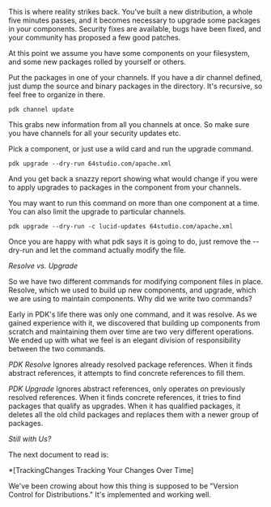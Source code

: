 This is where reality strikes back. You've built a new distribution, a whole five minutes passes, and it becomes necessary to upgrade some packages in your components. Security fixes are available, bugs have been fixed, and your community has proposed a few good patches.

At this point we assume you have some components on your filesystem, and some new packages rolled by yourself or others.

Put the packages in one of your channels. If you have a <type>dir</type> channel defined, just dump the source and binary packages in the directory. It's recursive, so feel free to organize in there.


	
	pdk channel update
	


This grabs new information from all you channels at once. So make sure you have channels for all your security updates etc.

Pick a component, or just use a wild card and run the upgrade command.


	
	pdk upgrade --dry-run 64studio.com/apache.xml
	


And you get back a snazzy report showing what would change if you were to apply upgrades to packages in the component from your channels.

You may want to run this command on more than one component at a time. You can also limit the upgrade to particular channels.


	
	pdk upgrade --dry-run -c lucid-updates 64studio.com/apache.xml
	


Once you are happy with what pdk says it is going to do, just remove the --dry-run and let the command actually modify the file.

*Resolve vs. Upgrade*

So we have two different commands for modifying component files in place. Resolve, which we used to build up new components, and upgrade, which we are using to maintain components. Why did we write two commands?

Early in PDK's life there was only one command, and it was resolve. As we gained experience with it, we discovered that building up components from scratch and maintaining them over time are two very different operations. We ended up with what we feel is an elegant division of responsibility between the two commands.

*PDK Resolve*
    Ignores already resolved package references. When it finds abstract references, it attempts to find concrete references to fill them.
 
*PDK Upgrade*
    Ignores abstract references, only operates on previously resolved references. When it finds concrete references, it tries to find packages that qualify as upgrades. When it has qualified packages, it deletes all the old child packages and replaces them with a newer group of packages. 

*Still with Us?*

The next document to read is:

*[TrackingChanges Tracking Your Changes Over Time]

We've been crowing about how this thing is supposed to be "Version Control for Distributions." It's implemented and working well. 

